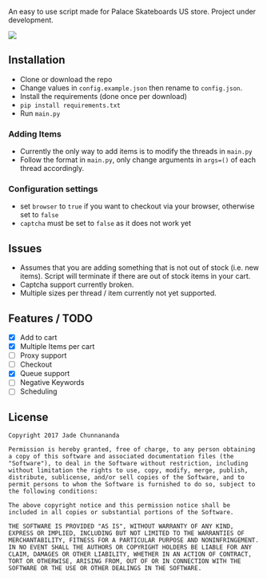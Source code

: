An easy to use script made for Palace Skateboards US store. Project under development.

![](http://i.imgur.com/IMWZDdx.gif)

## Installation
- Clone or download the repo
- Change values in ```config.example.json``` then rename to ```config.json```.
- Install the requirements (done once per download)
- ```pip install requirements.txt```
- Run ```main.py```

### Adding Items
- Currently the only way to add items is to modify the threads in ```main.py```
- Follow the format in ```main.py```, only change arguments in ```args=()``` of each thread accordingly.

### Configuration settings
- set ```browser``` to ```true``` if you want to checkout via your browser, otherwise set to ```false```
- ```captcha``` must be set to ```false``` as it does not work yet

## Issues
- Assumes that you are adding something that is not out of stock (i.e. new items). Script will terminate if there are out of stock items in your cart.
- Captcha support currently broken.
- Multiple sizes per thread / item currently not yet supported.

## Features / TODO

- [x] Add to cart
- [x] Multiple Items per cart
- [ ] Proxy support
- [ ] Checkout
- [x] Queue support
- [ ] Negative Keywords
- [ ] Scheduling

## License
```
Copyright 2017 Jade Chunnananda

Permission is hereby granted, free of charge, to any person obtaining a copy of this software and associated documentation files (the "Software"), to deal in the Software without restriction, including without limitation the rights to use, copy, modify, merge, publish, distribute, sublicense, and/or sell copies of the Software, and to permit persons to whom the Software is furnished to do so, subject to the following conditions:

The above copyright notice and this permission notice shall be included in all copies or substantial portions of the Software.

THE SOFTWARE IS PROVIDED "AS IS", WITHOUT WARRANTY OF ANY KIND, EXPRESS OR IMPLIED, INCLUDING BUT NOT LIMITED TO THE WARRANTIES OF MERCHANTABILITY, FITNESS FOR A PARTICULAR PURPOSE AND NONINFRINGEMENT. IN NO EVENT SHALL THE AUTHORS OR COPYRIGHT HOLDERS BE LIABLE FOR ANY CLAIM, DAMAGES OR OTHER LIABILITY, WHETHER IN AN ACTION OF CONTRACT, TORT OR OTHERWISE, ARISING FROM, OUT OF OR IN CONNECTION WITH THE SOFTWARE OR THE USE OR OTHER DEALINGS IN THE SOFTWARE.
```
